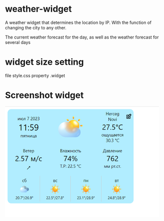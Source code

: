# weather-widget
A weather widget that determines the location by IP. With the function of changing the city to any other.

The current weather forecast for the day, as well as the weather forecast for several days

# widget size setting
file style.css  property .widget
# Screenshot widget
![Image alt](https://github.com/RomanGudz/weather-widget/blob/main/widget-weather.png)
